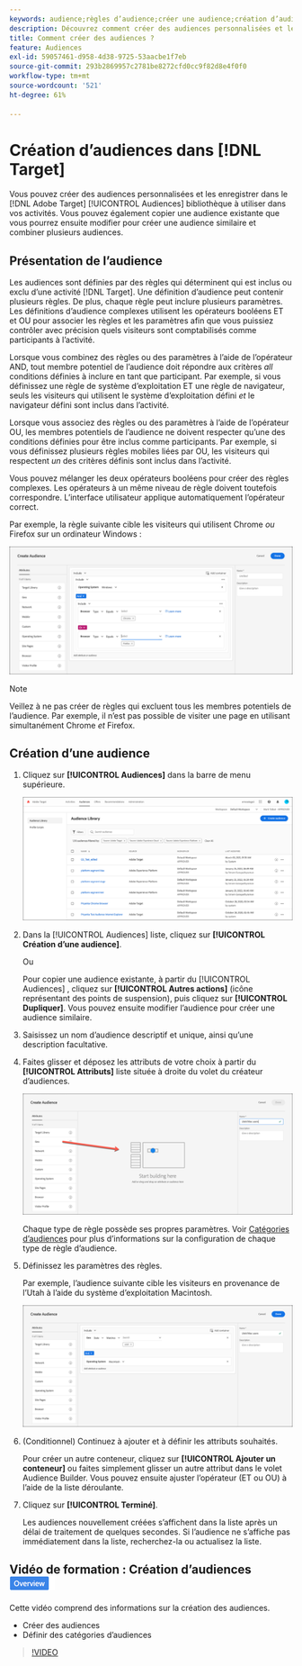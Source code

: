 ```yaml
---
keywords: audience;règles d’audience;créer une audience;création d’audience
description: Découvrez comment créer des audiences personnalisées et les enregistrer dans le [!DNL Adobe Target] [!UICONTROL Audiences] bibliothèque à utiliser dans les activités.
title: Comment créer des audiences ?
feature: Audiences
exl-id: 59057461-d958-4d38-9725-53aacbe1f7eb
source-git-commit: 293b2869957c2781be8272cfd0cc9f82d8e4f0f0
workflow-type: tm+mt
source-wordcount: '521'
ht-degree: 61%

---
```


# Création dʼaudiences dans [!DNL Target]

Vous pouvez créer des audiences personnalisées et les enregistrer dans le [!DNL Adobe Target] [!UICONTROL Audiences] bibliothèque à utiliser dans vos activités. Vous pouvez également copier une audience existante que vous pourrez ensuite modifier pour créer une audience similaire et combiner plusieurs audiences.

## Présentation de l’audience

Les audiences sont définies par des règles qui déterminent qui est inclus ou exclu d’une activité [!DNL Target]. Une définition d’audience peut contenir plusieurs règles. De plus, chaque règle peut inclure plusieurs paramètres. Les définitions d’audience complexes utilisent les opérateurs booléens ET et OU pour associer les règles et les paramètres afin que vous puissiez contrôler avec précision quels visiteurs sont comptabilisés comme participants à l’activité.

Lorsque vous combinez des règles ou des paramètres à l’aide de l’opérateur AND, tout membre potentiel de l’audience doit répondre aux critères *all* conditions définies à inclure en tant que participant. Par exemple, si vous définissez une règle de système d’exploitation ET une règle de navigateur, seuls les visiteurs qui utilisent le système d’exploitation défini *et* le navigateur défini sont inclus dans l’activité.

Lorsque vous associez des règles ou des paramètres à l’aide de l’opérateur OU, les membres potentiels de l’audience ne doivent respecter qu’une des conditions définies pour être inclus comme participants. Par exemple, si vous définissez plusieurs règles mobiles liées par OU, les visiteurs qui respectent *un* des critères définis sont inclus dans l’activité.

Vous pouvez mélanger les deux opérateurs booléens pour créer des règles complexes. Les opérateurs à un même niveau de règle doivent toutefois correspondre. L’interface utilisateur applique automatiquement l’opérateur correct.

Par exemple, la règle suivante cible les visiteurs qui utilisent Chrome *ou* Firefox sur un ordinateur Windows :

![Création d’une audience](assets/audience_create.png)

>[!NOTE]
>
>Veillez à ne pas créer de règles qui excluent tous les membres potentiels de l’audience. Par exemple, il n’est pas possible de visiter une page en utilisant simultanément Chrome *et* Firefox.

## Création d’une audience

1. Cliquez sur **[!UICONTROL Audiences]** dans la barre de menu supérieure.

   ![image audiences_list](assets/audiences_list.png)

1. Dans la [!UICONTROL Audiences] liste, cliquez sur **[!UICONTROL Création d’une audience]**.

   Ou

   Pour copier une audience existante, à partir du [!UICONTROL Audiences] , cliquez sur **[!UICONTROL Autres actions]** (icône représentant des points de suspension), puis cliquez sur **[!UICONTROL Dupliquer]**. Vous pouvez ensuite modifier l’audience pour créer une audience similaire.

1. Saisissez un nom d’audience descriptif et unique, ainsi qu’une description facultative.
1. Faites glisser et déposez les attributs de votre choix à partir du **[!UICONTROL Attributs]** liste située à droite du volet du créateur d’audiences.

   ![Glisser-déposer des attributs](assets/drag-attribute.png)

   Chaque type de règle possède ses propres paramètres. Voir [Catégories d’audiences](/help/main/c-target/c-audiences/c-target-rules/target-rules.md#concept_E3A77E42F1644503A829B5107B20880D) pour plus d’informations sur la configuration de chaque type de règle d’audience.

1. Définissez les paramètres des règles.

   Par exemple, l’audience suivante cible les visiteurs en provenance de l’Utah à l’aide du système d’exploitation Macintosh.

   ![audience Utah/Macintosh](assets/adience-builder.png)

1. (Conditionnel) Continuez à ajouter et à définir les attributs souhaités.

   Pour créer un autre conteneur, cliquez sur **[!UICONTROL Ajouter un conteneur]** ou faites simplement glisser un autre attribut dans le volet Audience Builder. Vous pouvez ensuite ajuster l’opérateur (ET ou OU) à l’aide de la liste déroulante.

1. Cliquez sur **[!UICONTROL Terminé]**.

   Les audiences nouvellement créées s’affichent dans la liste après un délai de traitement de quelques secondes. Si l’audience ne s’affiche pas immédiatement dans la liste, recherchez-la ou actualisez la liste.

## Vidéo de formation : Création d’audiences ![Badge de présentation](/help/main/assets/overview.png)

Cette vidéo comprend des informations sur la création des audiences.

* Créer des audiences
* Définir des catégories d’audiences

>[!VIDEO](https://video.tv.adobe.com/v/17392)
